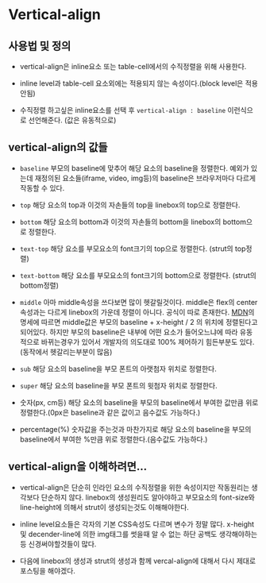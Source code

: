 # Vertical-align

## 사용법 및 정의

- vertical-align은 inline요소 또는 table-cell에서의 수직정렬을 위해 사용한다.

- inline level과 table-cell 요소외에는 적용되지 않는 속성이다.(block level은 적용 안됨)

- 수직정렬 하고싶은 inline요소를 선택 후 `vertical-align : baseline` 이런식으로 선언해준다. (값은 유동적으로)

## vertical-align의 값들

- `baseline`
부모의 baseline에 맞추어 해당 요소의 baseline을 정렬한다. 예외가 있는데 재정의된 요소들(iframe, video, img등)의 baseline은 브라우저마다 다르게 작동할 수 있다.

- `top`
해당 요소의 top과 이것의 자손들의 top을 linebox의 top으로 정렬한다.

- `bottom`
해당 요소의 bottom과 이것의 자손들의 bottom을 linebox의 bottom으로 정렬한다.

- `text-top`
해당 요소를 부모요소의 font크기의 top으로 정렬한다.
(strut의 top정렬)

- `text-bottom`
해당 요소를 부모요소의 font크기의 bottom으로 정렬한다.
(strut의 bottom정렬)

- `middle`
아마 middle속성을 쓰다보면 많이 헷갈릴것이다. middle은 flex의 center속성과는 다르게 linebox의 가운데 정렬이 아니다. 공식이 따로 존재한다.
[MDN](https://developer.mozilla.org/ko/docs/Web/CSS/vertical-align)의 명세에 따르면 middle값은 부모의 baseline + x-height / 2 의 위치에 정렬된다고 되어있다. 하지만 부모의 baseline은 내부에 어떤 요소가 들어오느냐에 따라 유동적으로 바뀌는경우가 있어서 개발자의 의도대로 100% 제어하기 힘든부분도 있다.(동작에서 헷갈리는부분이 많음)

- `sub`
해당 요소의 baseline을 부모 폰트의 아랫첨자 위치로 정렬한다.

- `super`
해당 요소의 baseline을 부모 폰트의 윗첨자 위치로 정렬한다.

- 숫자(px, cm등)
 해당 요소의 baseline을 부모의 baseline에서 부여한 값만큼 위로 정렬한다.(0px은 baseline과 같은 값이고 음수값도 가능하다.)

 - percentage(%)
 숫자값을 주는것과 마찬가지로 해당 요소의 baseline을 부모의 baseline에서 부여한 %만큼 위로 정렬한다.(음수값도 가능하다.)

 ## vertical-align을 이해하려면...

 - vertical-align은 단순히 인라인 요소의 수직정렬을 위한 속성이지만 작동원리는 생각보다 단순하지 않다.
 linebox의 생성원리도 알아야하고 부모요소의 font-size와 line-height에 의해서 strut이 생성되는것도 이해해야한다.

 - inline level요소들은 각자의 기본 CSS속성도 다르며 변수가 정말 많다. x-height 및 decender-line에 의한 img태그를 썻을때 알 수 없는 하단 공백도 생각해야하는 등 신경써야할것들이 많다.

 - 다음에 linebox의 생성과 strut의 생성과 함께 vercal-align에 대해서 다시 제대로 포스팅을 해야겠다.